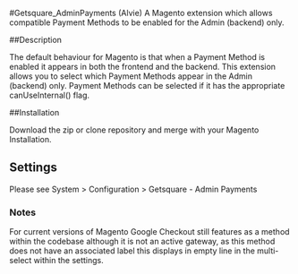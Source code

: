 #Getsquare_AdminPayments (Alvie)
A Magento extension which allows compatible Payment Methods to be enabled for the Admin (backend) only.

##Description

The default behaviour for Magento is that when a Payment Method is enabled it appears in both the frontend and the backend. This extension allows you to select which Payment Methods appear in the Admin (backend) only. Payment Methods can be selected if it has the appropriate canUseInternal() flag.

##Installation

Download the zip or clone repository and merge with your Magento Installation. 

## Settings
Please see System > Configuration > Getsquare - Admin Payments

### Notes
For current versions of Magento Google Checkout still features as a method within the codebase although it is not  an active gateway, as this method does not have an associated label this displays in empty line in the multi-select within the settings. 
